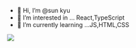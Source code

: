 - 👋 Hi, I’m @sun kyu
- 👀 I’m interested in ... React,TypeScript
- 🌱 I’m currently learning ...JS,HTML,CSS

<!---
tjsrbkR/tjsrbkR is a ✨ special ✨ repository because its `README.md` (this file) appears on your GitHub profile.
You can click the Preview link to take a look at your changes.
--->
<img src="https://img.shields.io/badge/JavaScript-F7DF1E?style=for-the-badge&logo=JSS&logoColor=black">
